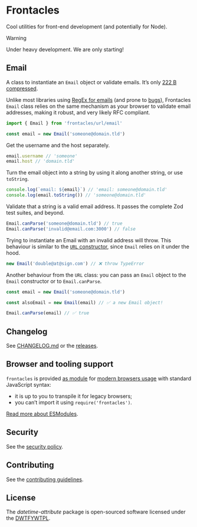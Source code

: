 # Frontacles

Cool utilities for front-end development (and potentially for Node).

> [!WARNING]  
> Under heavy development. We are only starting!

## Email

A class to instantiate an `Email` object or validate emails. It’s only [222 B compressed](https://bundlejs.com/?q=frontacles&treeshake=[{Email}]&config={%22compression%22%3A%22brotli%22}&bundle).

Unlike most libraries using [RegEx for emails](https://github.com/colinhacks/zod/blob/e2b9a5f9ac67d13ada61cd8e4b1385eb850c7592/src/types.ts#L648-L663) (and prone to [bugs](https://github.com/colinhacks/zod/issues/3913)), Frontacles `Email` class relies on the same mechanism as your browser to validate email addresses, making it robust, and very likely RFC compliant.

```js
import { Email } from 'frontacles/url/email'

const email = new Email('someone@domain.tld')
```

Get the username and the host separately.

```js
email.username // 'someone'
email.host // 'domain.tld'
```

Turn the email object into a string by using it along another string, or use `toString`.

```js
console.log(`email: ${email}`) // 'email: someone@domain.tld'
console.log(email.toString()) // 'someone@domain.tld'
```

Validate that a string is a valid email address. It passes the complete Zod test suites, and beyond.

```js
Email.canParse('someone@domain.tld') // true
Email.canParse('invalid@email.com:3000') // false
```

Trying to instantiate an Email with an invalid address will throw. This behaviour is similar to the [`URL` constructor](https://developer.mozilla.org/en-US/docs/Web/API/URL/URL), since `Email` relies on it under the hood.

```js
new Email('double@at@sign.com') // ❌ throw TypeError
```

Another behaviour from the `URL` class: you can pass an `Email` object to the `Email` constructor or to `Email.canParse`.

```js
const email = new Email('someone@domain.tld')

const alsoEmail = new Email(email) // ✅ a new Email object!

Email.canParse(email) // ✅ true
```

## Changelog

See [CHANGELOG.md](https://github.com/frontacles/frontacles/blob/main/CHANGELOG.md) or the [releases](https://github.com/frontacles/frontacles/releases).

## Browser and tooling support

`frontacles` is provided [as module](https://developer.mozilla.org/en-US/docs/Web/JavaScript/Guide/Modules#browser_compatibility) for [modern browsers usage](https://github.com/frontacles/frontacles/blob/main/browserslist) with standard JavaScript syntax:
- it is up to you to transpile it for legacy browsers;
- you can’t import it using `require('frontacles')`.

[Read more about ESModules](https://gist.github.com/sindresorhus/a39789f98801d908bbc7ff3ecc99d99c).

## Security

See the [security policy](https://github.com/frontacles/frontacles/blob/main/SECURITY.md).

## Contributing

See the [contributing guidelines](https://github.com/frontacles/frontacles/blob/main/CONTRIBUTING.md).

## License

The _datetime-attribute_ package is open-sourced software licensed under the [DWTFYWTPL](https://github.com/frontacles/frontacles/blob/main/LICENSE).
